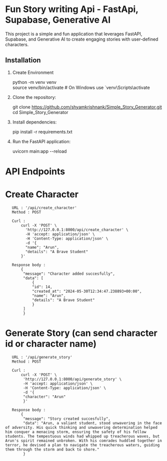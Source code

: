 # Fun Story writing Api - FastApi, Supabase, Generative AI

This project is a simple and fun application that leverages FastAPI, Supabase, and Generative AI to create engaging stories with user-defined characters.

## Installation

1. Create Environment

   python -m venv venv<br>
   source venv/bin/activate  # On Windows use `venv\Scripts\activate

1. Clone the repository:

   git clone https://github.com/shyamkrishnank/Simple_Story_Generator.git<br>
   cd Simple_Story_Generator

2. Install dependencies:

   pip install -r requirements.txt

3. Run the FastAPI application:

   uvicorn main:app --reload

# API Endpoints

  # Create Character
      
       URL : '/api/create_character'
       Method : POST

       Curl :
           curl -X 'POST' \
             'http://127.0.0.1:8000/api/create_character' \
             -H 'accept: application/json' \
             -H 'Content-Type: application/json' \
             -d '{
             "name": "Arun",
             "details": "A Brave Student"
           }'

       Response body :
           {
            "message": "Character added succesfully",
            "data": [
                {
                "id": 14,
                "created_at": "2024-05-30T12:34:47.238893+00:00",
                "name": "Arun",
                "details": "A Brave Student"
                }
            ]
            }

  # Generate Story (can send character id or character name)
      
       URL : '/api/generate_story'
       Method : POST
       
       Curl :
           curl -X 'POST' \
            'http://127.0.0.1:8000/api/generate_story' \
            -H 'accept: application/json' \
            -H 'Content-Type: application/json' \
            -d '{
            "character": "Arun"
            }'

       Response body :
           {
            "message": "Story created succesfully",
            "data": "Arun, a valiant student, stood unwavering in the face of adversity. His quick thinking and unwavering determination helped him conquer a menacing storm, ensuring the safety of his fellow students. The tempestuous winds had whipped up treacherous waves, but Arun's spirit remained unbroken. With his comrades huddled together in terror, he devised a plan to navigate the treacherous waters, guiding them through the storm and back to shore."
            }


 
 